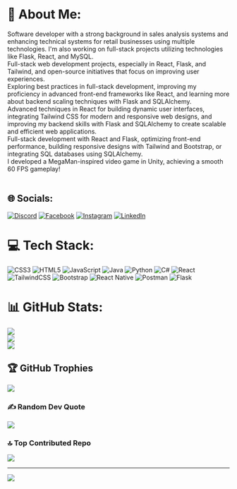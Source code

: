 # 💫 About Me:
Software developer with a strong background in sales analysis systems and enhancing technical systems for retail businesses using multiple technologies. I'm also working on full-stack projects utilizing technologies like Flask, React, and MySQL.<br>Full-stack web development projects, especially in React, Flask, and Tailwind, and open-source initiatives that focus on improving user experiences.<br>Exploring best practices in full-stack development, improving my proficiency in advanced front-end frameworks like React, and learning more about backend scaling techniques with Flask and SQLAlchemy.<br>Advanced techniques in React for building dynamic user interfaces, integrating Tailwind CSS for modern and responsive web designs, and improving my backend skills with Flask and SQLAlchemy to create scalable and efficient web applications.<br>Full-stack development with React and Flask, optimizing front-end performance, building responsive designs with Tailwind and Bootstrap, or integrating SQL databases using SQLAlchemy.<br>I developed a MegaMan-inspired video game in Unity, achieving a smooth 60 FPS gameplay!<br><br>


## 🌐 Socials:
[![Discord](https://img.shields.io/badge/Discord-%237289DA.svg?logo=discord&logoColor=white)](https://discord.gg/https://discord.gg/9Pcsb4V6) [![Facebook](https://img.shields.io/badge/Facebook-%231877F2.svg?logo=Facebook&logoColor=white)](https://facebook.com/https://www.facebook.com/dbayona2?locale=es_LA) [![Instagram](https://img.shields.io/badge/Instagram-%23E4405F.svg?logo=Instagram&logoColor=white)](https://instagram.com/https://www.instagram.com/daniel_humbertob/) [![LinkedIn](https://img.shields.io/badge/LinkedIn-%230077B5.svg?logo=linkedin&logoColor=white)](https://www.linkedin.com/in/danielhbayona/) 

# 💻 Tech Stack:
![CSS3](https://img.shields.io/badge/css3-%231572B6.svg?style=for-the-badge&logo=css3&logoColor=white) ![HTML5](https://img.shields.io/badge/html5-%23E34F26.svg?style=for-the-badge&logo=html5&logoColor=white) ![JavaScript](https://img.shields.io/badge/javascript-%23323330.svg?style=for-the-badge&logo=javascript&logoColor=%23F7DF1E) ![Java](https://img.shields.io/badge/java-%23ED8B00.svg?style=for-the-badge&logo=openjdk&logoColor=white) ![Python](https://img.shields.io/badge/python-3670A0?style=for-the-badge&logo=python&logoColor=ffdd54) ![C#](https://img.shields.io/badge/c%23-%23239120.svg?style=for-the-badge&logo=csharp&logoColor=white) ![React](https://img.shields.io/badge/react-%2320232a.svg?style=for-the-badge&logo=react&logoColor=%2361DAFB) ![TailwindCSS](https://img.shields.io/badge/tailwindcss-%2338B2AC.svg?style=for-the-badge&logo=tailwind-css&logoColor=white) ![Bootstrap](https://img.shields.io/badge/bootstrap-%238511FA.svg?style=for-the-badge&logo=bootstrap&logoColor=white) ![React Native](https://img.shields.io/badge/react_native-%2320232a.svg?style=for-the-badge&logo=react&logoColor=%2361DAFB) ![Postman](https://img.shields.io/badge/Postman-FF6C37?style=for-the-badge&logo=postman&logoColor=white) ![Flask](https://img.shields.io/badge/flask-%23000.svg?style=for-the-badge&logo=flask&logoColor=white)
# 📊 GitHub Stats:
![](https://github-readme-stats.vercel.app/api?username=Bayunas&theme=merko&hide_border=false&include_all_commits=false&count_private=false)<br/>
![](https://github-readme-streak-stats.herokuapp.com/?user=Bayunas&theme=merko&hide_border=false)<br/>
![](https://github-readme-stats.vercel.app/api/top-langs/?username=Bayunas&theme=merko&hide_border=false&include_all_commits=false&count_private=false&layout=compact)

## 🏆 GitHub Trophies
![](https://github-profile-trophy.vercel.app/?username=Bayunas&theme=radical&no-frame=false&no-bg=false&margin-w=4)

### ✍️ Random Dev Quote
![](https://quotes-github-readme.vercel.app/api?type=horizontal&theme=radical)

### 🔝 Top Contributed Repo
![](https://github-contributor-stats.vercel.app/api?username=Bayunas&limit=5&theme=dark&combine_all_yearly_contributions=true)

---
[![](https://visitcount.itsvg.in/api?id=Bayunas&icon=2&color=0)](https://visitcount.itsvg.in)

<!-- Proudly created with GPRM ( https://gprm.itsvg.in ) -->
